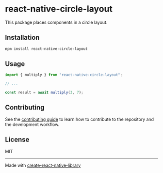 # react-native-circle-layout
This package places components in a circle layout.
## Installation

```sh
npm install react-native-circle-layout
```

## Usage

```js
import { multiply } from "react-native-circle-layout";

// ...

const result = await multiply(3, 7);
```

## Contributing

See the [contributing guide](CONTRIBUTING.md) to learn how to contribute to the repository and the development workflow.

## License

MIT

---

Made with [create-react-native-library](https://github.com/callstack/react-native-builder-bob)
